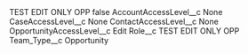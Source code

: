 <?xml version="1.0" encoding="UTF-8"?>
<CustomMetadata xmlns="http://soap.sforce.com/2006/04/metadata" xmlns:xsi="http://www.w3.org/2001/XMLSchema-instance" xmlns:xsd="http://www.w3.org/2001/XMLSchema">
    <label>TEST EDIT ONLY OPP</label>
    <protected>false</protected>
    <values>
        <field>AccountAccessLevel__c</field>
        <value xsi:type="xsd:string">None</value>
    </values>
    <values>
        <field>CaseAccessLevel__c</field>
        <value xsi:type="xsd:string">None</value>
    </values>
    <values>
        <field>ContactAccessLevel__c</field>
        <value xsi:type="xsd:string">None</value>
    </values>
    <values>
        <field>OpportunityAccessLevel__c</field>
        <value xsi:type="xsd:string">Edit</value>
    </values>
    <values>
        <field>Role__c</field>
        <value xsi:type="xsd:string">TEST EDIT ONLY OPP</value>
    </values>
    <values>
        <field>Team_Type__c</field>
        <value xsi:type="xsd:string">Opportunity</value>
    </values>
</CustomMetadata>
